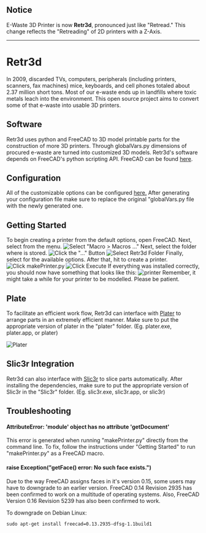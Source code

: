 ## Notice
E-Waste 3D Printer is now **Retr3d**, pronounced just like "Retread." This change reflects the "Retreading" of 2D printers with a Z-Axis.
_____________

# Retr3d
In 2009, discarded TVs, computers, peripherals (including printers, scanners, fax machines) mice, keyboards, and cell phones totaled about 2.37 million short tons. Most of our e-waste ends up in landfills where toxic metals leach into the environment. This open source project aims to convert some of that e-waste into usable 3D printers. 
## Software
Retr3d uses python and FreeCAD to 3D model printable parts for the construction of more 3D printers. Through globalVars.py dimensions of procured e-waste are turned into customized 3D models. Retr3d's software depends on FreeCAD's python scripting API. FreeCAD can be found [here](http://www.freecadweb.org/wiki/index.php?title=Download "Download FreeCAD").
## Configuration
All of the customizable options can be configured [here.](https://cdn.rawgit.com/masterperson40/ewaste3Dprinter/master/config_generator/index.html) After generating your configuration file make sure to replace the original "globalVars.py file with the newly generated one.
## Getting Started
To begin creating a printer from the default options, open FreeCAD. Next, select from the menu. 
![Select "Macro > Macros ..."](https://github.com/masterperson40/ewaste3Dprinter/raw/master/docs/step1.1.png)
Next, select the folder where is stored.
![Click the "..." Button](https://github.com/masterperson40/ewaste3Dprinter/raw/master/docs/step2.png)
![Select Retr3d Folder](https://github.com/masterperson40/ewaste3Dprinter/raw/master/docs/step3.png)
Finally, select for the available options. After that, hit to create a printer.
![Click makePrinter.py](https://github.com/masterperson40/ewaste3Dprinter/raw/master/docs/step4.png)
![Click Execute](https://github.com/masterperson40/ewaste3Dprinter/raw/master/docs/step5.png)
If everything was installed correctly, you should now have something that looks like this:
![printer](https://github.com/masterperson40/ewaste3Dprinter/raw/master/docs/printer.png)
Remember, it might take a while for your printer to be modelled. Please be patient. 
## Plate
To facilitate an efficient work flow, Retr3d can interface with [Plater](https://github.com/RobotsWar/Plater) to arrange parts in an extremely efficient manner. Make sure to put the appropriate version of plater in the "plater" folder. (Eg. plater.exe, plater.app, or plater)


![Plater](https://github.com/masterperson40/ewaste3Dprinter/raw/master/docs/picture5.png)
## Slic3r Integration
Retr3d can also interface with [Slic3r](https://github.com/alexrj/Slic3r) to slice parts automatically. After installing the dependencies, make sure to put the appropriate version of Slic3r in the "Slic3r" folder. (Eg. slic3r.exe, slic3r.app, or slic3r)

## Troubleshooting
#### AttributeError: 'module' object has no attribute 'getDocument'
This error is generated when running "makePrinter.py" directly from the command line. To fix, follow the instructions under "Getting Started" to run "makePrinter.py" as a FreeCAD macro.

#### raise Exception("getFace() error: No such face exists.")

Due to the way FreeCAD assigns faces in it's version 0.15, some users may have to downgrade to an earlier version. FreeCAD 0.14 Revision 2935 has been confirmed to work on a multitude of operating systems. Also, FreeCAD Version 0.16 Revision 5239 has also been confirmed to work.

To downgrade on Debian Linux:
```
sudo apt-get install freecad=0.13.2935-dfsg-1.1build1
```


